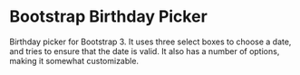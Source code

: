 # Bootstrap Birthday Picker
Birthday picker for Bootstrap 3. It uses three select boxes to choose a date, and tries to ensure that the date is valid. It also has a number of options, making it somewhat customizable.
